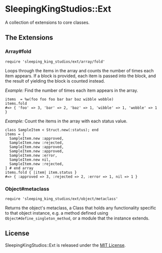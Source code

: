 # SleepingKingStudios::Ext

A collection of extensions to core classes.

## The Extensions

### Array\#fold

    require 'sleeping_king_studios/ext/array/fold'

Loops through the items in the array and counts the number of times each item
appears. If a block is provided, each item is passed into the block, and the
result of yielding the block is counted instead.

_Example:_ Find the number of times each item appears in the array.

    items  = %w(foo foo foo bar bar baz wibble wobble)
    items.fold
    #=> { 'foo' => 3, 'bar' => 2, 'baz' => 1, 'wibble' => 1, 'wobble' => 1 }

_Example:_ Count the items in the array with each status value.

    class SampleItem < Struct.new(:status); end
    items = [
      SampleItem.new :approved,
      SampleItem.new :rejected,
      SampleItem.new :approved,
      SampleItem.new :approved,
      SampleItem.new :error,
      SampleItem.new nil,
      SampleItem.new :rejected,
    ] # end array
    items.fold { |item| item.status }
    #=> { :approved => 3, :rejected => 2, :error => 1, nil => 1 }

### Object\#metaclass

    require 'sleeping_king_studios/ext/object/metaclass'

Returns the object's metaclass, a Class that holds any functionality specific
to that object instance, e.g. a method defined using
`Object#define_singleton_method`, or a module that the instance extends.

## License

SleepingKingStudios::Ext is released under the
[MIT License](http://www.opensource.org/licenses/MIT).
